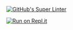 [![GitHub's Super Linter](https://github.com/ICD2O-Digital-Tech-AtriSarker/Unit1-01-HTML-HelloWorld/workflows/GitHub's%20Super%20Linter/badge.svg)](https://github.com/ICD2O-Digital-Tech-AtriSarker/Unit1-01-HTML-HelloWorld/actions)

[![Run on Repl.it](https://repl.it/badge/github/ICD2O-Digital-Tech-AtriSarker/Unit1-01-HTML-HelloWorld)](https://repl.it/github/ICD2O-Digital-Tech-AtriSarker/Unit1-01-HTML-HelloWorld)